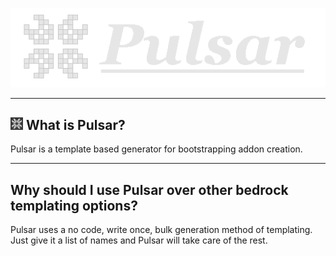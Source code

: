 <p align="center">
  <img src="./Assets/Images/logo.png" />
</p>

---
## <img width=20, height=20, src="./Assets/Images/pulsar_icon.png" /> What is Pulsar?
Pulsar is a template based generator for bootstrapping addon creation.

---
## Why should I use Pulsar over other bedrock templating options?
Pulsar uses a no code, write once, bulk generation method of templating.
Just give it a list of names and Pulsar will take care of the rest.